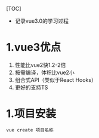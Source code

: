 [TOC]

- 记录vue3.0的学习过程

# 1.vue3优点

1. 性能比vue2快1.2-2倍
2. 按需编译，体积比vue2小
3. 组合式API（类似于React Hooks）
4. 更好的支持TS

# 1.项目安装

```js
vue create 项目名称
```


